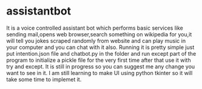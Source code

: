 # assistantbot
It is a voice controlled assistant bot which performs basic services like sending mail,opens web browser,search something on wikipedia for you,it will tell you jokes scraped randomly from website and can play music in your computer and you can chat with it also.
Running it is pretty simple just put intention.json file and chatbot.py in the folder and run except part of the program to initialize a pickle file for the very first time after that use it with try and except.
It is still in progress so you can suggest me any change you want to see in it.
I am still learning to make UI using python tkinter so it will take some time to implemet it.
